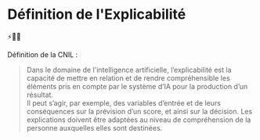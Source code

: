 # Définition de l'Explicabilité
⚡🏢🌲

Définition de la CNIL :
>Dans le domaine de l'intelligence artificielle, l’explicabilité est la capacité de mettre en relation et de rendre compréhensible les éléments pris en compte par le système d’IA pour la production d’un résultat. <br /> 
>Il peut s’agir, par exemple, des variables d’entrée et de leurs conséquences sur la prévision d’un score, et ainsi sur la décision.
>Les explications doivent être adaptées au niveau de compréhension de la personne auxquelles elles sont destinées.
